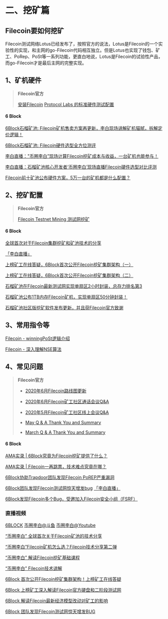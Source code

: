 # 二、挖矿篇
## Filecoin要如何挖矿
Filecoin测试网络Lotus已经发布了，按照官方的说法，Lotus是Filecoin的一个实验性的实现，和主网的go-Filecoin代码相互独立。但是Lotus也实现了钱包、矿工、PoRep、PoSt等一系列功能，更直白地说，Lotus是Filecoin的试验性产品，而go-Filecoin才是最后主网的完整实现。

## 1、矿机硬件

> **Filecoin官方**
>
> [安装Filecoin](https://docs.filecoin.io/how-to/install-filecoin/)
> [Protocol Labs 的标准硬件测试配置](https://lotu.sh/en+hardware-mining)
#### 6 Block
 [6Block石榴矿池: Filecoin矿机售卖方案再更新，李白现场讲解矿机猫腻，拆解定价逻辑！](https://6block.com/zh/news/detail/21) 
 
 [6Block石榴矿池: Filecoin硬件选型全方位测评](https://6block.com/zh/news/detail/22)
 
 [李白直播："币圈李白”现场计算Filecoin挖矿成本与收益，一台矿机也能参与！](https://www.bilibili.com/video/BV1Wv41167mX)
 
 [李白直播：石榴矿池核心开发者‘币圈李白’现场直播Filecoin硬件选型对比评测](https://www.bilibili.com/video/BV12f4y127nN)

 [Filecoin前十矿池公布硬件方案，5万一台的矿机都是什么配置？](https://mp.weixin.qq.com/s/g3_D1iw5fpeoeVZb38wngw)


## 2、挖矿配置
> **Filecoin官方**
> 
> [Filecoin Testnet Mining 测试网挖矿](https://filecoin.io/zh-cn/blog/filecoin-testnet-mining/)
#### 6 Block 
 [全球首次对于Filecoin集群挖矿和矿池技术的分享](https://mp.weixin.qq.com/s/GZv7Nn-VKAvkytyIBOaShg)
 
 [「李白直播」](https://www.bilibili.com/video/BV1z54y1R72a)

 [上榜矿工在线答疑，6Block首次公开Filecoin挖矿集群架构（一）](https://mp.weixin.qq.com/s/2IB_htZkdlVOTr2I_cTvZw)
 
 [上榜矿工在线答疑，6Block首次公开Filecoin挖矿集群架构（二）](https://mp.weixin.qq.com/s/ZwAHJpZ237hjjZbLRltTfA)

 [石榴矿池在Filecoin最新测试网实现单扇区2小时封装，总存力排名第3](https://mp.weixin.qq.com/s/RoeYry5y9VBeeg8FwNJPgg)

 [石榴矿池公布1TB内存Filecoin矿机，实现单扇区50分钟封装！](https://mp.weixin.qq.com/s/-g4hHEadco22MsyNMX-1kg)

 [石榴矿池社区版挖矿软件发布更新，并且获Filecoin官方致谢](https://mp.weixin.qq.com/s/Hm1R0l5I4lZt0lnlkF_osQ)

## 3、常用指令等
[Filecoin - winningPoSt逻辑介绍](https://mp.weixin.qq.com/s/IBGXCp3b-6O60kNMHfbF1A)

[Filecoin - 深入理解NSE算法](https://mp.weixin.qq.com/s/dTuKfKYiWePAA6f00hyh7w)

## 4、常见问题
> **Filecoin官方**
> 
> * [2020年6月Filecoin路线图更新](https://filecoin.io/zh-cn/blog/roadmap-update-june-2020/)
> 
> * [2020年6月Filecoin矿工社区通话会议Q&A](https://filecoin.io/zh-cn/blog/mining-community-call-thank-you/)
> 
> * [2020年5月Filecoin矿工社区线上会议Q&A](https://filecoin.io/zh-cn/blog/miner-community-call-may-2020/)
> 
> * [May Q & A Thank You and Summary](https://filecoin.io/blog/may-q-and-a-thank-you/)
> 
> * [March Q & A Thank You and Summary](https://filecoin.io/blog/march-q-and-a-thank-you/)
#### 6 Block 
[AMA实录 | 6Block究竟为Filecoin挖矿提供了什么？](https://mp.weixin.qq.com/s/8oY6p3PpjejsY0aanv62ng)

[AMA实录 | Filecoin一再跳票，技术难点究竟在哪？](https://mp.weixin.qq.com/s/p4xCE5QwHk6DLAlhRXEviQ)

[6Block协助Trapdoor团队发现Filecoin PoREP严重漏洞](https://mp.weixin.qq.com/s/hszfH6ePBCa1l-R-nkzwxQ)

[6Block团队发现Filecoin测试网惊天增发bug](https://mp.weixin.qq.com/s/qYfP3ClNwsAizA3FVUiWDw)
[「李白直播」](https://www.bilibili.com/video/BV1A5411x7nV)

[6Block发现Filecoin多个Bug，受邀加入Filecoin安全小组（FSRF）](https://mp.weixin.qq.com/s/aF70HMZA2JubSDpYJ2BJ6A)

### 直播视频
 [6BLOCK](https://space.bilibili.com/527190559?spm_id_from=333.788.b_765f7570696e666f.2) [币圈李白@斗鱼](https://www.douyu.com/8380714) [币圈李白@Youtube](https://www.youtube.com/channel/UCTlxAAF0NDEUcUgVqcxfZ4Q?reload=9)

[“币圈李白” 全球首次关于Filecoin矿池的技术分享](https://www.bilibili.com/video/BV1z54y1R72a)

[“币圈李白”Filecoin矿机怎么选？Filecoin技术分享第二弹](https://www.bilibili.com/video/BV1Af4y1S7Kf)

[“币圈李白” 解读Filecoin挖矿基础课程](https://www.bilibili.com/video/BV17C4y1a7tf)

[“币圈李白” Filecoin技术讲解](https://www.bilibili.com/video/BV1H64y1M7qj)

[6Block 首次公开Filecoin挖矿集群架构！上榜矿工在线答疑](https://www.bilibili.com/video/BV1tC4y1p7k5)

[6Block 上榜矿工深入解读Filecoin官方硬盘和二阶段测试网](https://www.bilibili.com/video/BV1gk4y1675x)

[6Block 解读Filecoin最新经济模型改动对矿工的影响](https://www.bilibili.com/video/BV115411s7o6)

[6Block 团队发现Filecoin测试网惊天增发BUG](https://www.bilibili.com/video/BV1A5411x7nV)